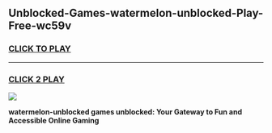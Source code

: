 
## Unblocked-Games-watermelon-unblocked-Play-Free-wc59v
<h3>
<a href="https://premium76.site?title=watermelon-unblocked&ref=20M">CLICK TO PLAY</a></h3>
<hr>

<h3>
<a href="https://premium76.site?title=watermelon-unblocked&ref=20M">CLICK 2 PLAY</a>
  
</h3>

<a href="https://premium76.site?title=watermelon-unblocked&ref=19M"><img src="https://clearcache.store/games.png"></a>


**watermelon-unblocked games unblocked: Your Gateway to Fun and Accessible Online Gaming**

